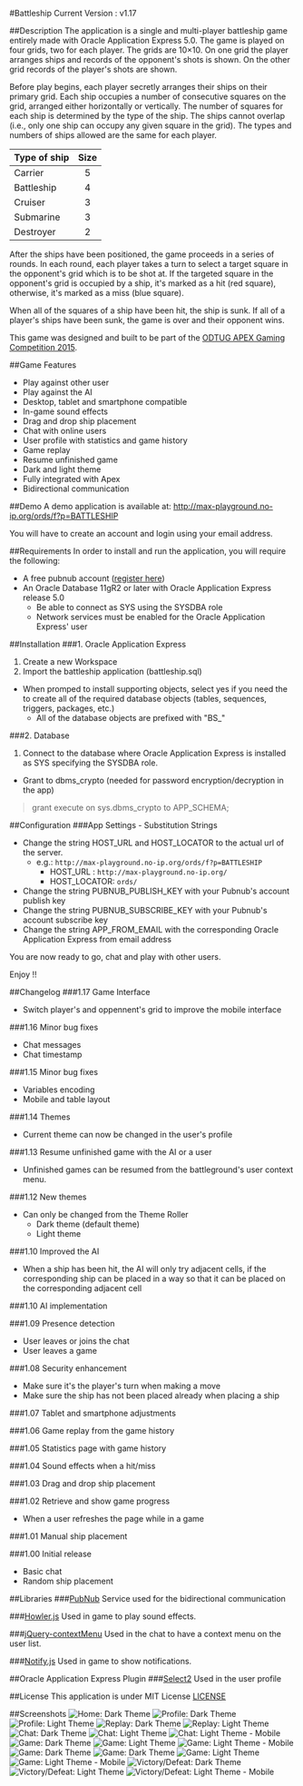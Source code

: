 #Battleship
Current Version : v1.17

##Description
The application is a single and multi-player battleship game entirely made with Oracle Application Express 5.0. 
The game is played on four grids, two for each player. The grids are 10×10. On one grid the player arranges ships and records of the opponent's shots is shown. On the other grid records of the player's shots are shown.

Before play begins, each player secretly arranges their ships on their primary grid. Each ship occupies a number of consecutive squares on the grid, arranged either horizontally or vertically. The number of squares for each ship is determined by the type of the ship. The ships cannot overlap (i.e., only one ship can occupy any given square in the grid). The types and numbers of ships allowed are the same for each player.

| Type of ship | Size |
| :----------- | :--: |
| Carrier      | 5    |
| Battleship   | 4    |
| Cruiser      | 3    |
| Submarine    | 3    |
| Destroyer    | 2    |

After the ships have been positioned, the game proceeds in a series of rounds. In each round, each player takes a turn to select a target square in the opponent's grid which is to be shot at. If the targeted square in the opponent's grid is occupied by a ship, it's marked as a hit (red square), otherwise, it's marked as a miss (blue square).

When all of the squares of a ship have been hit, the ship is sunk. If all of a player's ships have been sunk, the game is over and their opponent wins.

This game was designed and built to be part of the [ODTUG APEX Gaming Competition 2015](http://competition.odtug.com/).

##Game Features
* Play against other user
* Play against the AI
* Desktop, tablet and smartphone compatible
* In-game sound effects
* Drag and drop ship placement
* Chat with online users
* User profile with statistics and game history
* Game replay
* Resume unfinished game
* Dark and light theme
* Fully integrated with Apex
* Bidirectional communication

##Demo
A demo application is available at:
http://max-playground.no-ip.org/ords/f?p=BATTLESHIP

You will have to create an account and login using your email address.

##Requirements
In order to install and run the application, you will require the following:

* A free pubnub account ([register here](https://www.pubnub.com/))
* An Oracle Database 11gR2 or later with Oracle Application Express release 5.0
  * Be able to connect as SYS using the SYSDBA role
  * Network services must be enabled for the Oracle Application Express' user

##Installation
###1. Oracle Application Express
1. Create a new Workspace
2. Import the battleship application (battleship.sql)
  * When promped to install supporting objects, select yes if you need the to create all of the required database objects (tables, sequences, triggers, packages, etc.)
    * All of the database objects are prefixed with "BS_"

###2. Database
1. Connect to the database where Oracle Application Express is installed as SYS specifying the SYSDBA role.
 * Grant to dbms_crypto (needed for password encryption/decryption in the app)

> grant execute on sys.dbms_crypto to APP_SCHEMA;

##Configuration
###App Settings - Substitution Strings
* Change the string HOST_URL and HOST_LOCATOR to the actual url of the server.
  * e.g.: `http://max-playground.no-ip.org/ords/f?p=BATTLESHIP`
    * HOST_URL : `http://max-playground.no-ip.org/`
    * HOST_LOCATOR: `ords/`
* Change the string PUBNUB_PUBLISH_KEY with your Pubnub's account publish key
* Change the string PUBNUB_SUBSCRIBE_KEY with your Pubnub's account subscribe key
* Change the string APP_FROM_EMAIL with the corresponding Oracle Application Express from email address

You are now ready to go, chat and play with other users.

Enjoy !!

##Changelog
###1.17 Game Interface
* Switch player's and oppennent's grid to improve the mobile interface

###1.16 Minor bug fixes
* Chat messages
* Chat timestamp

###1.15 Minor bug fixes
* Variables encoding
* Mobile and table layout

###1.14 Themes
* Current theme can now be changed in the user's profile

###1.13 Resume unfinished game with the AI or a user
* Unfinished games can be resumed from the battleground's user context menu.

###1.12 New themes
* Can only be changed from the Theme Roller
  * Dark theme (default theme)
  * Light theme

###1.10 Improved the AI
* When a ship has been hit, the AI will only try adjacent cells, if the corresponding ship can be placed in a way so that it can be placed on the corresponding adjacent cell

###1.10 AI implementation

###1.09 Presence detection
* User leaves or joins the chat
* User leaves a game

###1.08 Security enhancement
* Make sure it's the player's turn when making a move
* Make sure the ship has not been placed already when placing a ship

###1.07 Tablet and smartphone adjustments

###1.06 Game replay from the game history

###1.05 Statistics page with game history

###1.04 Sound effects when a hit/miss 

###1.03 Drag and drop ship placement

###1.02 Retrieve and show game progress
* When a user refreshes the page while in a game

###1.01 Manual ship placement

###1.00 Initial release
* Basic chat
* Random ship placement

##Libraries
###[PubNub](https://www.pubnub.com/)
Service used for the bidirectional communication

###[Howler.js](https://github.com/goldfire/howler.js)
Used in game to play sound effects.

###[jQuery-contextMenu](https://github.com/swisnl/jQuery-contextMenu)
Used in the chat to have a context menu on the user list.

###[Notify.js](http://notifyjs.com)
Used in game to show notifications.

##Oracle Application Express Plugin
###[Select2](https://github.com/nbuytaert1/apex-select2)
Used in the user profile

##License
This application is under MIT License
[LICENSE](https://github.com/maxime-tremblay/apex-battleship/blob/master/LICENSE)

##Screenshots
![Home: Dark Theme](/screenshots/Home.png)
![Profile: Dark Theme](/screenshots/Profile-Dark.png)
![Profile: Light Theme](/screenshots/Profile-Light.png)
![Replay: Dark Theme](/screenshots/Replay-Dark.png)
![Replay: Light Theme](/screenshots/Replay-Light.png)
![Chat: Dark Theme](/screenshots/Chat-Dark.png)
![Chat: Light Theme](/screenshots/Chat-Light.png)
![Chat: Light Theme - Mobile](/screenshots/Chat-Light-Mobile.png)
![Game: Dark Theme](/screenshots/Game1-Dark.png)
![Game: Light Theme](/screenshots/Game1-Light.png)
![Game: Light Theme - Mobile](/screenshots/Game1-Light-Mobile.png)
![Game: Dark Theme](/screenshots/Game2-Dark.png)
![Game: Dark Theme](/screenshots/Game3-Dark.png)
![Game: Light Theme](/screenshots/Game3-Light.png)
![Game: Light Theme - Mobile](/screenshots/Game3-Light-Mobile.png)
![Victory/Defeat: Dark Theme](/screenshots/Game4-Dark.png)
![Victory/Defeat: Light Theme](/screenshots/Game4-Light.png)
![Victory/Defeat: Light Theme - Mobile](/screenshots/Game4-Light-Mobile.png)
